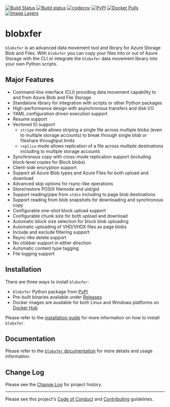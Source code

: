 [![Build Status](https://travis-ci.org/Azure/blobxfer.svg?branch=master)](https://travis-ci.org/Azure/blobxfer)
[![Build status](https://ci.appveyor.com/api/projects/status/qgth9p7jlessgp5i/branch/master?svg=true)](https://ci.appveyor.com/project/alfpark/blobxfer)
[![codecov](https://codecov.io/gh/Azure/blobxfer/branch/master/graph/badge.svg)](https://codecov.io/gh/Azure/blobxfer)
[![PyPI](https://img.shields.io/pypi/v/blobxfer.svg)](https://pypi.python.org/pypi/blobxfer)
[![Docker Pulls](https://img.shields.io/docker/pulls/alfpark/blobxfer.svg)](https://hub.docker.com/r/alfpark/blobxfer)
[![Image Layers](https://images.microbadger.com/badges/image/alfpark/blobxfer:latest.svg)](http://microbadger.com/images/alfpark/blobxfer)

# blobxfer
`blobxfer` is an advanced data movement tool and library for Azure Storage
Blob and Files. With `blobxfer` you can copy your files into or out of Azure
Storage with the CLI or integrate the `blobxfer` data movement library into
your own Python scripts.

## Major Features
* Command-line interface (CLI) providing data movement capability to and
from Azure Blob and File Storage
* Standalone library for integration with scripts or other Python packages
* High-performance design with asynchronous transfers and disk I/O
* YAML configuration driven execution support
* Resume support
* Vectored IO support
    * `stripe` mode allows striping a single file across multiple blobs (even
      to multiple storage accounts) to break through single blob or fileshare
      throughput limits
    * `replica` mode allows replication of a file across multiple destinations
      including to multiple storage accounts
* Synchronous copy with cross-mode replication support (including block-level
copies for Block blobs)
* Client-side encryption support
* Support all Azure Blob types and Azure Files for both upload and download
* Advanced skip options for rsync-like operations
* Store/restore POSIX filemode and uid/gid
* Support reading/pipe from `stdin` including to page blob destinations
* Support reading from blob snapshots for downloading and synchronous copy
* Configurable one-shot block upload support
* Configurable chunk size for both upload and download
* Automatic block size selection for block blob uploading
* Automatic uploading of VHD/VHDX files as page blobs
* Include and exclude filtering support
* Rsync-like delete support
* No clobber support in either direction
* Automatic content type tagging
* File logging support

## Installation
There are three ways to install `blobxfer`:

* `blobxfer` Python package from [PyPI](https://pypi.python.org/pypi/blobxfer)
* Pre-built binaries available under [Releases](https://github.com/Azure/blobxfer/releases)
* Docker images are available for both Linux and Windows platforms on
[Docker Hub](https://hub.docker.com/r/alfpark/blobxfer/)

Please refer to the
[installation guide](http://blobxfer.readthedocs.io/en/latest/01-installation/)
for more information on how to install `blobxfer`.

## Documentation
Please refer to the [`blobxfer` documentation](http://blobxfer.readthedocs.io/)
for more details and usage information.

## Change Log
Please see the
[Change Log](http://blobxfer.readthedocs.io/en/latest/CHANGELOG/)
for project history.

* * *
Please see this project's [Code of Conduct](CODE_OF_CONDUCT.md) and
[Contributing](CONTRIBUTING.md) guidelines.
